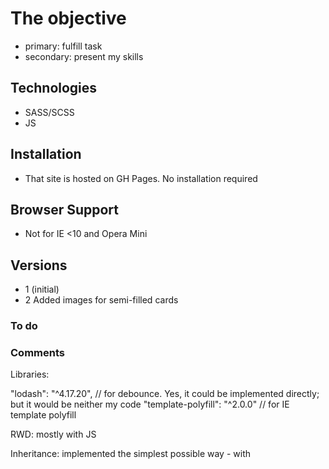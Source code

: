 
# The objective

  - primary: fulfill task
  - secondary: present my skills

## Technologies

 - SASS/SCSS
 - JS
 

## Installation

- That site is hosted on GH Pages. No installation required

## Browser Support

- Not for IE <10 and Opera Mini

## Versions
 

- 1 (initial)
- 2 Added images for semi-filled cards

### To do


### Comments

Libraries:

"lodash": "^4.17.20", // for debounce. Yes, it could be implemented directly; but it would be neither my code
"template-polyfill": "^2.0.0"  // for IE template polyfill

RWD: mostly with JS

Inheritance: implemented the simplest possible way - with <template>

Retina: all images by .svg




